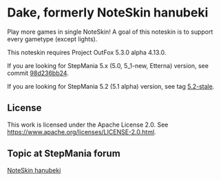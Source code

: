 Dake, formerly NoteSkin hanubeki
================================

Play more games in single NoteSkin!
A goal of this noteskin is to support every gametype (except lights).

This noteskin requires Project OutFox 5.3.0 alpha 4.13.0.

If you are looking for StepMania 5.x (5.0, 5_1-new, Etterna) version, see commit [98d236bb24](https://github.com/hanubeki/dake/tree/98d236bb241b423117f77b0328e1d87ed13f7b23).

If you are looking for StepMania 5.2 (5.1 alpha) version, see tag [5.2-stale](https://github.com/hanubeki/dake/tree/5.2-stale).

License
-------

This work is licensed under the Apache License 2.0.
See https://www.apache.org/licenses/LICENSE-2.0.html.

Topic at StepMania forum
------------------------

[NoteSkin hanubeki](http://www.stepmania.com/forums/themes/show/4557)
